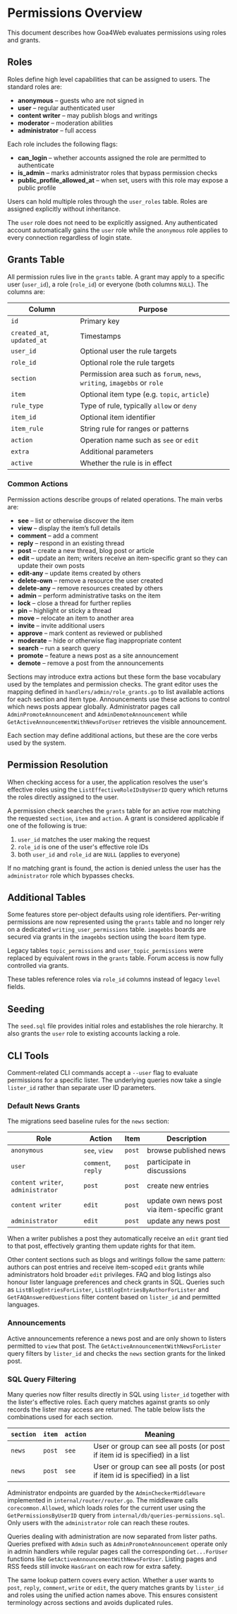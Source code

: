 # Permissions Overview

This document describes how Goa4Web evaluates permissions using roles and grants.

## Roles

Roles define high level capabilities that can be assigned to users. The standard roles are:

- **anonymous** – guests who are not signed in
- **user** – regular authenticated user
- **content writer** – may publish blogs and writings
- **moderator** – moderation abilities
- **administrator** – full access

Each role includes the following flags:

- **can_login** – whether accounts assigned the role are permitted to authenticate
- **is_admin** – marks administrator roles that bypass permission checks
- **public_profile_allowed_at** – when set, users with this role may expose a public profile

Users can hold multiple roles through the `user_roles` table. Roles are assigned
explicitly without inheritance.

The `user` role does not need to be explicitly assigned. Any authenticated
account automatically gains the `user` role while the `anonymous` role applies
to every connection regardless of login state.

## Grants Table

All permission rules live in the `grants` table. A grant may apply to a specific
user (`user_id`), a role (`role_id`) or everyone (both columns `NULL`). The
columns are:

| Column     | Purpose                                                        |
|------------|----------------------------------------------------------------|
| `id`       | Primary key                                                    |
| `created_at`, `updated_at` | Timestamps                                     |
| `user_id`  | Optional user the rule targets                                 |
| `role_id`  | Optional role the rule targets                                 |
| `section`  | Permission area such as `forum`, `news`, `writing`, `imagebbs` or `role`   |
| `item`     | Optional item type (e.g. `topic`, `article`)                    |
| `rule_type`| Type of rule, typically `allow` or `deny`                      |
| `item_id`  | Optional item identifier                                       |
| `item_rule`| String rule for ranges or patterns                             |
| `action`   | Operation name such as `see` or `edit`                         |
| `extra`    | Additional parameters                                          |
| `active`   | Whether the rule is in effect                                  |

### Common Actions

Permission actions describe groups of related operations. The main verbs are:

- **see** – list or otherwise discover the item
- **view** – display the item’s full details
- **comment** – add a comment
- **reply** – respond in an existing thread
- **post** – create a new thread, blog post or article
- **edit** – update an item; writers receive an item-specific grant so they can update their own posts
- **edit-any** – update items created by others
- **delete-own** – remove a resource the user created
- **delete-any** – remove resources created by others
- **admin** – perform administrative tasks on the item
- **lock** – close a thread for further replies
- **pin** – highlight or sticky a thread
- **move** – relocate an item to another area
- **invite** – invite additional users
- **approve** – mark content as reviewed or published
- **moderate** – hide or otherwise flag inappropriate content
- **search** – run a search query
- **promote** – feature a news post as a site announcement
- **demote** – remove a post from the announcements

Sections may introduce extra actions but these form the base vocabulary used by
the templates and permission checks.
The grant editor uses the mapping defined in `handlers/admin/role_grants.go`
to list available actions for each section and item type.
Announcements use these actions to control which news posts appear globally. Administrator pages call `AdminPromoteAnnouncement` and `AdminDemoteAnnouncement` while `GetActiveAnnouncementWithNewsForUser` retrieves the visible announcement.

Each section may define additional actions, but these are the core verbs used by the system.

## Permission Resolution

When checking access for a user, the application resolves the user's effective
roles using the `ListEffectiveRoleIDsByUserID` query which returns the roles
directly assigned to the user.

A permission check searches the `grants` table for an active row matching the
requested `section`, `item` and `action`. A grant is considered applicable if
one of the following is true:

1. `user_id` matches the user making the request
2. `role_id` is one of the user's effective role IDs
3. both `user_id` and `role_id` are `NULL` (applies to everyone)

If no matching grant is found, the action is denied unless the user has the
`administrator` role which bypasses checks.

## Additional Tables

Some features store per-object defaults using role identifiers. Per-writing permissions are now represented using the `grants` table and no longer rely on a dedicated `writing_user_permissions` table. `imagebbs` boards are secured via grants in the `imagebbs` section using the `board` item type.

Legacy tables `topic_permissions` and `user_topic_permissions` were replaced by
equivalent rows in the `grants` table. Forum access is now fully controlled via
grants.

These tables reference roles via `role_id` columns instead of legacy `level`
fields.

## Seeding

The `seed.sql` file provides initial roles and establishes the role hierarchy.
It also grants the `user` role to existing accounts lacking a role.

## CLI Tools

Comment-related CLI commands accept a `--user` flag to evaluate permissions for
a specific lister. The underlying queries now take a single `lister_id` rather
than separate user ID parameters.

### Default News Grants

The migrations seed baseline rules for the `news` section:

| Role | Action | Item | Description |
|------|-------|------|-------------|
| `anonymous` | `see`, `view` | `post` | browse published news |
| `user` | `comment`, `reply` | `post` | participate in discussions |
| `content writer`, `administrator` | `post` | `post` | create new entries |
| `content writer` | `edit` | `post` | update own news post via item-specific grant |
| `administrator` | `edit` | `post` | update any news post |

When a writer publishes a post they automatically receive an `edit` grant tied to that post, effectively granting them update rights for that item.

Other content sections such as blogs and writings follow the same pattern: authors can post entries and receive item-scoped `edit` grants while administrators hold broader `edit` privileges.
FAQ and blog listings also honour lister language preferences and check grants in SQL. Queries such as `ListBlogEntriesForLister`, `ListBlogEntriesByAuthorForLister` and `GetFAQAnsweredQuestions` filter content based on `lister_id` and permitted languages.

### Announcements

Active announcements reference a news post and are only shown to listers permitted to `view` that post. The `GetActiveAnnouncementWithNewsForLister` query filters by `lister_id` and checks the `news` section grants for the linked post.

### SQL Query Filtering

Many queries now filter results directly in SQL using `lister_id` together with the lister's effective roles. Each query matches against grants so only records the lister may access are returned. The table below lists the combinations used for each section.

| `section`  | `item`     | `action`        | Meaning                                                                       |
|------------|------------|-----------------|-------------------------------------------------------------------------------|
| `news`     | `post`     | `see`           | User or group can see all posts (or post if item id is specified) in a list   |
| `news`     | `post`     | `see`           | User or group can see all posts (or post if item id is specified) in a list   |


Administrator endpoints are guarded by the `AdminCheckerMiddleware` implemented
in `internal/router/router.go`. The middleware calls `corecommon.Allowed`, which
loads roles for the current user using the `GetPermissionsByUserID` query from
`internal/db/queries-permissions.sql`. Only users with the `administrator` role
can reach these routes.

Queries dealing with administration are now separated from lister paths. Queries prefixed with `Admin` such as `AdminPromoteAnnouncement` operate only in admin handlers while regular pages call the corresponding `Get...ForUser` functions like `GetActiveAnnouncementWithNewsForUser`.
Listing pages and RSS feeds still invoke `HasGrant` on each row for extra safety.

The same lookup pattern covers every action. Whether a user wants to `post`,
`reply`, `comment`, `write` or `edit`, the query matches grants by `lister_id`
and roles using the unified action names above. This ensures consistent
terminology across sections and avoids duplicated rules.
